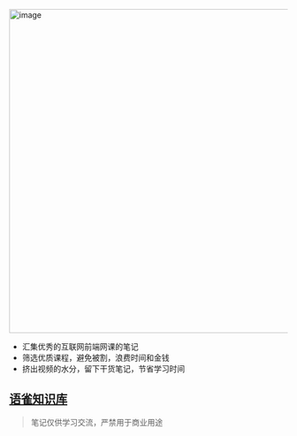 <img width="586" alt="image" src="https://user-images.githubusercontent.com/26575685/195151225-75ed2fbd-f598-4f25-bd55-076b200fcdde.png">

- 汇集优秀的互联网前端网课的笔记
- 筛选优质课程，避免被割，浪费时间和金钱
- 挤出视频的水分，留下干货笔记，节省学习时间

## [语雀知识库](https://www.yuque.com/mewcoder/dry)

> 笔记仅供学习交流，严禁用于商业用途
